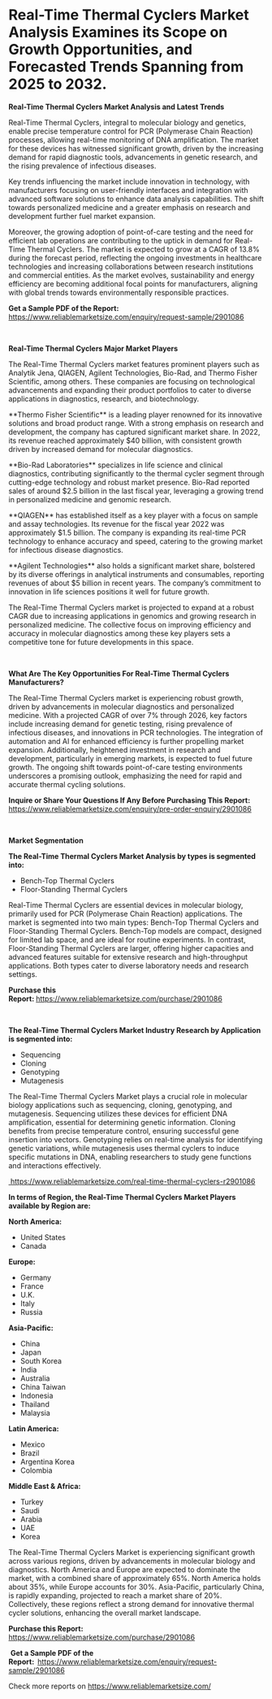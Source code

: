 <p><h1>Real-Time Thermal Cyclers Market Analysis Examines its Scope on Growth Opportunities, and Forecasted Trends Spanning from 2025 to 2032.</h1></p><p><strong>Real-Time Thermal Cyclers Market Analysis and Latest Trends</strong></p>
<p><p>Real-Time Thermal Cyclers, integral to molecular biology and genetics, enable precise temperature control for PCR (Polymerase Chain Reaction) processes, allowing real-time monitoring of DNA amplification. The market for these devices has witnessed significant growth, driven by the increasing demand for rapid diagnostic tools, advancements in genetic research, and the rising prevalence of infectious diseases. </p><p>Key trends influencing the market include innovation in technology, with manufacturers focusing on user-friendly interfaces and integration with advanced software solutions to enhance data analysis capabilities. The shift towards personalized medicine and a greater emphasis on research and development further fuel market expansion. </p><p>Moreover, the growing adoption of point-of-care testing and the need for efficient lab operations are contributing to the uptick in demand for Real-Time Thermal Cyclers. The market is expected to grow at a CAGR of 13.8% during the forecast period, reflecting the ongoing investments in healthcare technologies and increasing collaborations between research institutions and commercial entities. As the market evolves, sustainability and energy efficiency are becoming additional focal points for manufacturers, aligning with global trends towards environmentally responsible practices.</p></p>
<p><strong>Get a Sample PDF of the Report:&nbsp;</strong> <a href="https://www.reliablemarketsize.com/enquiry/request-sample/2901086?utm_campaign=2439&utm_medium=2&utm_source=Github&utm_content=ia&utm_term=16032025&utm_id=real-time-thermal-cyclers">https://www.reliablemarketsize.com/enquiry/request-sample/2901086</a></p>
<p>&nbsp;</p>
<p><strong>Real-Time Thermal Cyclers Major Market Players</strong></p>
<p><p>The Real-Time Thermal Cyclers market features prominent players such as Analytik Jena, QIAGEN, Agilent Technologies, Bio-Rad, and Thermo Fisher Scientific, among others. These companies are focusing on technological advancements and expanding their product portfolios to cater to diverse applications in diagnostics, research, and biotechnology.</p><p>**Thermo Fisher Scientific** is a leading player renowned for its innovative solutions and broad product range. With a strong emphasis on research and development, the company has captured significant market share. In 2022, its revenue reached approximately $40 billion, with consistent growth driven by increased demand for molecular diagnostics.</p><p>**Bio-Rad Laboratories** specializes in life science and clinical diagnostics, contributing significantly to the thermal cycler segment through cutting-edge technology and robust market presence. Bio-Rad reported sales of around $2.5 billion in the last fiscal year, leveraging a growing trend in personalized medicine and genomic research.</p><p>**QIAGEN** has established itself as a key player with a focus on sample and assay technologies. Its revenue for the fiscal year 2022 was approximately $1.5 billion. The company is expanding its real-time PCR technology to enhance accuracy and speed, catering to the growing market for infectious disease diagnostics.</p><p>**Agilent Technologies** also holds a significant market share, bolstered by its diverse offerings in analytical instruments and consumables, reporting revenues of about $5 billion in recent years. The company’s commitment to innovation in life sciences positions it well for future growth.</p><p>The Real-Time Thermal Cyclers market is projected to expand at a robust CAGR due to increasing applications in genomics and growing research in personalized medicine. The collective focus on improving efficiency and accuracy in molecular diagnostics among these key players sets a competitive tone for future developments in this space.</p></p>
<p>&nbsp;</p>
<p><strong>What Are The Key Opportunities For Real-Time Thermal Cyclers Manufacturers?</strong></p>
<p><p>The Real-Time Thermal Cyclers market is experiencing robust growth, driven by advancements in molecular diagnostics and personalized medicine. With a projected CAGR of over 7% through 2026, key factors include increasing demand for genetic testing, rising prevalence of infectious diseases, and innovations in PCR technologies. The integration of automation and AI for enhanced efficiency is further propelling market expansion. Additionally, heightened investment in research and development, particularly in emerging markets, is expected to fuel future growth. The ongoing shift towards point-of-care testing environments underscores a promising outlook, emphasizing the need for rapid and accurate thermal cycling solutions.</p></p>
<p><strong>Inquire or Share Your Questions If Any Before Purchasing This Report:</strong> <a href="https://www.reliablemarketsize.com/enquiry/pre-order-enquiry/2901086?utm_campaign=2439&utm_medium=2&utm_source=Github&utm_content=ia&utm_term=16032025&utm_id=real-time-thermal-cyclers">https://www.reliablemarketsize.com/enquiry/pre-order-enquiry/2901086</a></p>
<p>&nbsp;</p>
<p><strong>Market Segmentation</strong></p>
<p><strong>The Real-Time Thermal Cyclers Market Analysis by types is segmented into:</strong></p>
<p><ul><li>Bench-Top Thermal Cyclers</li><li>Floor-Standing Thermal Cyclers</li></ul></p>
<p><p>Real-Time Thermal Cyclers are essential devices in molecular biology, primarily used for PCR (Polymerase Chain Reaction) applications. The market is segmented into two main types: Bench-Top Thermal Cyclers and Floor-Standing Thermal Cyclers. Bench-Top models are compact, designed for limited lab space, and are ideal for routine experiments. In contrast, Floor-Standing Thermal Cyclers are larger, offering higher capacities and advanced features suitable for extensive research and high-throughput applications. Both types cater to diverse laboratory needs and research settings.</p></p>
<p><strong>Purchase this Report:&nbsp;</strong><a href="https://www.reliablemarketsize.com/purchase/2901086?utm_campaign=2439&utm_medium=2&utm_source=Github&utm_content=ia&utm_term=16032025&utm_id=real-time-thermal-cyclers">https://www.reliablemarketsize.com/purchase/2901086</a></p>
<p>&nbsp;</p>
<p><strong>The Real-Time Thermal Cyclers Market Industry Research by Application is segmented into:</strong></p>
<p><ul><li>Sequencing</li><li>Cloning</li><li>Genotyping</li><li>Mutagenesis</li></ul></p>
<p><p>The Real-Time Thermal Cyclers Market plays a crucial role in molecular biology applications such as sequencing, cloning, genotyping, and mutagenesis. Sequencing utilizes these devices for efficient DNA amplification, essential for determining genetic information. Cloning benefits from precise temperature control, ensuring successful gene insertion into vectors. Genotyping relies on real-time analysis for identifying genetic variations, while mutagenesis uses thermal cyclers to induce specific mutations in DNA, enabling researchers to study gene functions and interactions effectively.</p></p>
<p><a href="https://www.reliablemarketsize.com/real-time-thermal-cyclers-r2901086?utm_campaign=2439&utm_medium=2&utm_source=Github&utm_content=ia&utm_term=16032025&utm_id=real-time-thermal-cyclers">&nbsp;https://www.reliablemarketsize.com/real-time-thermal-cyclers-r2901086</a></p>
<p><strong>In terms of Region, the Real-Time Thermal Cyclers Market Players available by Region are:</strong></p>
<p>
    <p> <strong> North America: </strong>
        <ul>
            <li>United States</li>
            <li>Canada</li>
        </ul>
        </p> 
    <p> <strong> Europe: </strong>
        <ul>
            <li>Germany</li>
            <li>France</li>
            <li>U.K.</li>
            <li>Italy</li>
            <li>Russia</li>
        </ul>
        </p> 
    <p> <strong> Asia-Pacific: </strong>
        <ul>
            <li>China</li>
            <li>Japan</li>
            <li>South Korea</li>
            <li>India</li>
            <li>Australia</li>
            <li>China Taiwan</li>
            <li>Indonesia</li>
            <li>Thailand</li>
            <li>Malaysia</li>
        </ul>
        </p> 
    <p> <strong> Latin America: </strong>
        <ul>
            <li>Mexico</li>
            <li>Brazil</li>
            <li>Argentina Korea</li>
            <li>Colombia</li>
        </ul>
        </p> 
    <p> <strong> Middle East & Africa: </strong>
        <ul>
            <li>Turkey</li>
            <li>Saudi</li>
            <li>Arabia</li>
            <li>UAE</li>
            <li>Korea</li>
        </ul>
    </p>
    </p>
<p><p>The Real-Time Thermal Cyclers Market is experiencing significant growth across various regions, driven by advancements in molecular biology and diagnostics. North America and Europe are expected to dominate the market, with a combined share of approximately 65%. North America holds about 35%, while Europe accounts for 30%. Asia-Pacific, particularly China, is rapidly expanding, projected to reach a market share of 20%. Collectively, these regions reflect a strong demand for innovative thermal cycler solutions, enhancing the overall market landscape.</p></p>
<p><strong>Purchase this Report: </strong><a href="https://www.reliablemarketsize.com/purchase/2901086?utm_campaign=2439&utm_medium=2&utm_source=Github&utm_content=ia&utm_term=16032025&utm_id=real-time-thermal-cyclers">https://www.reliablemarketsize.com/purchase/2901086</a></p>
<p>&nbsp;<strong>Get a Sample PDF of the Report:&nbsp;&nbsp;</strong><a href="https://www.reliablemarketsize.com/enquiry/request-sample/2901086?utm_campaign=2439&utm_medium=2&utm_source=Github&utm_content=ia&utm_term=16032025&utm_id=real-time-thermal-cyclers">https://www.reliablemarketsize.com/enquiry/request-sample/2901086</a></p>
<p><strong></strong></p>
<p>Check more reports on <a href="https://www.reliablemarketsize.com/?utm_campaign=2439&utm_medium=2&utm_source=Github&utm_content=ia&utm_term=16032025&utm_id=real-time-thermal-cyclers">https://www.reliablemarketsize.com/</a></p>